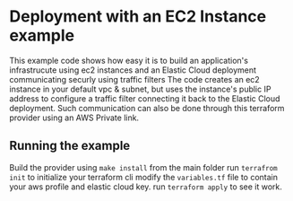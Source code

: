 # Deployment with an EC2 Instance example

This example code shows how easy it is to build an application's infrastrucute using ec2 instances and an Elastic Cloud deployment communicating securly using traffic filters
The code creates an ec2 instance in your default vpc & subnet, but uses the instance's public IP address to configure a traffic filter connecting it back to the Elastic Cloud deployment.
Such communication can also be done through this terraform provider using an AWS Private link.

## Running the example
Build the provider using `make install` from the main folder
run `terrafrom init` to initialize your terraform cli
modify the `variables.tf` file to contain your aws profile and elastic cloud key.
run `terraform apply` to see it work.
